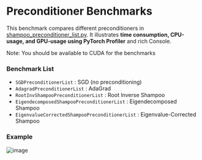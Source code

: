 # Preconditioner Benchmarks

This benchmark compares different preconditioners in [shampoo_preconditioner_list.py](https://github.com/facebookresearch/optimizers/blob/main/distributed_shampoo/utils/shampoo_preconditioner_list.py). It illustrates **time consumption, CPU-usage, and GPU-usage using PyTorch Profiler** and rich Console.

Note: You should be available to CUDA for the benchmarks

### Benchmark List

- `SGDPreconditionerList` : SGD (no preconditioning)
- `AdagradPreconditionerList` : AdaGrad
- `RootInvShampooPreconditionerList` : Root Inverse Shampoo
- `EigendecomposedShampooPreconditionerList` : Eigendecomposed Shampoo
- `EigenvalueCorrectedShampooPreconditionerList` : Eigenvalue-Corrected Shampoo


### Example

![image](https://github.com/user-attachments/assets/c92edaf0-234f-464d-b661-8dc28da84118)